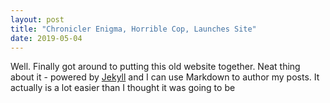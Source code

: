 ```yaml
---
layout: post
title: "Chronicler Enigma, Horrible Cop, Launches Site"
date: 2019-05-04
---
```


Well. Finally got around to putting this old website together. Neat thing about it - powered by [Jekyll](http://jekyllrb.com) and I can use Markdown to author my posts. It actually is a lot easier than I thought it was going to be
